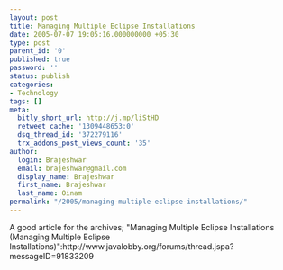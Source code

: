 ```yaml
---
layout: post
title: Managing Multiple Eclipse Installations
date: 2005-07-07 19:05:16.000000000 +05:30
type: post
parent_id: '0'
published: true
password: ''
status: publish
categories:
- Technology
tags: []
meta:
  bitly_short_url: http://j.mp/liStHD
  retweet_cache: '1309448653:0'
  dsq_thread_id: '372279116'
  trx_addons_post_views_count: '35'
author:
  login: Brajeshwar
  email: brajeshwar@gmail.com
  display_name: Brajeshwar
  first_name: Brajeshwar
  last_name: Oinam
permalink: "/2005/managing-multiple-eclipse-installations/"
---
```

<p>A good article for the archives; "Managing Multiple Eclipse Installations (Managing Multiple Eclipse Installations)":http://www.javalobby.org/forums/thread.jspa?messageID=91833209</p>
